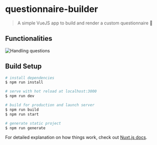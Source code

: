 # questionnaire-builder

> A simple VueJS app to build and render a custom questionnaire 📄

## Functionalities

![Handling questions](https://media.giphy.com/media/l1xcXOomi3e4AZ75Tb/source.gif)


## Build Setup

``` bash
# install dependencies
$ npm run install

# serve with hot reload at localhost:3000
$ npm run dev

# build for production and launch server
$ npm run build
$ npm run start

# generate static project
$ npm run generate
```

For detailed explanation on how things work, check out [Nuxt.js docs](https://nuxtjs.org).


